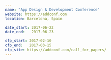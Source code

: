 ```yaml
---
name: "App Design & Development Conference"
website: https://addconf.com
location: Barcelona, Spain

date_start: 2017-06-22
date_end:   2017-06-23

cfp_start: 2017-02-10
cfp_end:   2017-03-15
cfp_site: https://addconf.com/call_for_papers/
---
```


